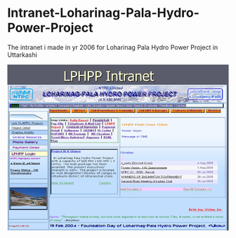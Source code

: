 # Intranet-Loharinag-Pala-Hydro-Power-Project
The intranet i made in yr 2006 for Loharinag Pala Hydro Power Project in Uttarkashi

![LPHPP](https://github.com/vinodkotiya/Intranet-Loharinag-Pala-Hydro-Power-Project/blob/master/screenshot.jpg)
